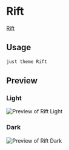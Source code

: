 # Rift

[Rift](https://github.com/NoahBoos)

## Usage

```bash
just theme Rift
```

## Preview

### Light

![Preview of Rift Light](preview-light.png)

### Dark

![Preview of Rift Dark](preview-dark.png)
